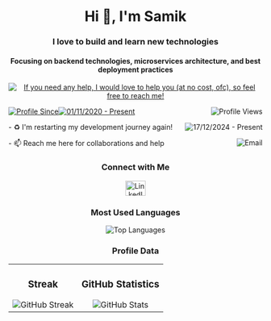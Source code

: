
  
<h1 align="center" > Hi 👋, I'm Samik </h1>

<h3 align="center" > <strong> I love to build and learn new technologies </strong>   </h3> 
<h4 align="center" > <strong> Focusing on backend technologies, microservices architecture, and best deployment practices </strong>   </h4> 

<div align="center">

<a  href="https://linkedin.com/in/proSamik" >
  <img align ="center" src="https://img.shields.io/badge/If_you_need_any_help,_I_would_love_to_help_you_(at_no_cost,_ofc),_so_feel_free_to_reach_me!-black" alt="If you need any help, I would love to help you (at no cost, ofc), so feel free to reach me!" />
</a>

</div>

<div>
<p>
  <a href="https://linkedin.com/in/proSamik"><img src="https://img.shields.io/badge/Profile%20Since-red" alt="Profile Since" /></a><a href="https://linkedin.com/in/proSamik"><img src="https://img.shields.io/badge/01--Nov--2020-grey" alt="01/11/2020 - Present" /></a>
  <a href="https://linkedin.com/in/proSamik"><img align="right" src="https://komarev.com/ghpvc/?username=proSamik&label=Profile%20views&color=2363F7&style=flat" alt="Profile Views" /></a>
</p>

<p>
 - ♻️ I'm restarting my development journey again!  
  <a href="https://linkedin.com/in/proSamik">
    <img align="right" src="https://img.shields.io/badge/17--Dec--2024-Present-red" alt="17/12/2024 - Present" />
  </a>
</p>

<p>
 - 📫 Reach me here for collaborations and help  
  <a href="mailto:dev.samikc@gmail.com">
    <img align="right" src="https://img.shields.io/badge/dev.samikc@gmail.com-red" alt="Email" />
  </a>
</p>

</div>

<div align="center">

### Connect with Me
<p>
  <a href="https://linkedin.com/in/proSamik" target="_blank">
    <img src="https://raw.githubusercontent.com/rahuldkjain/github-profile-readme-generator/master/src/images/icons/Social/linked-in-alt.svg" alt="LinkedIn" height="30" width="40" />
  </a>
</p>

</div>

<div align="center">

### Most Used Languages
![Top Languages](https://github-readme-stats.vercel.app/api/top-langs?username=proSamik&theme=react&show_icons=true&locale=en&layout=compact)

</div>

<div align="center">

### Profile Data
<table>
  <tr>
    <td align="center">
      <h3>Streak</h3>
      <img src="https://git-hub-streak-stats.vercel.app?user=prosamik&theme=dark&border_radius=5&mode=weekly" alt="GitHub Streak" />
    </td>
    <td align="center">
      <h3>GitHub Statistics</h3>
      <img src="https://github-readme-stats.vercel.app/api?username=prosamik&theme=dark&show_icons=true&hide_border=false&count_private=true" alt="GitHub Stats" />
    </td>
  </tr>
</table>

</div>

<!-- Trophy Section (Optional, Uncomment to Use)
<div align="center">
  <a href="https://github.com/ryo-ma/github-profile-trophy" title="Go to Source">
    <img width=100% src="https://github-profile-trophy.vercel.app/?username=proSamik&theme=onedark&column=7" alt="GitHub Trophy" />
  </a>
</div>
-->
